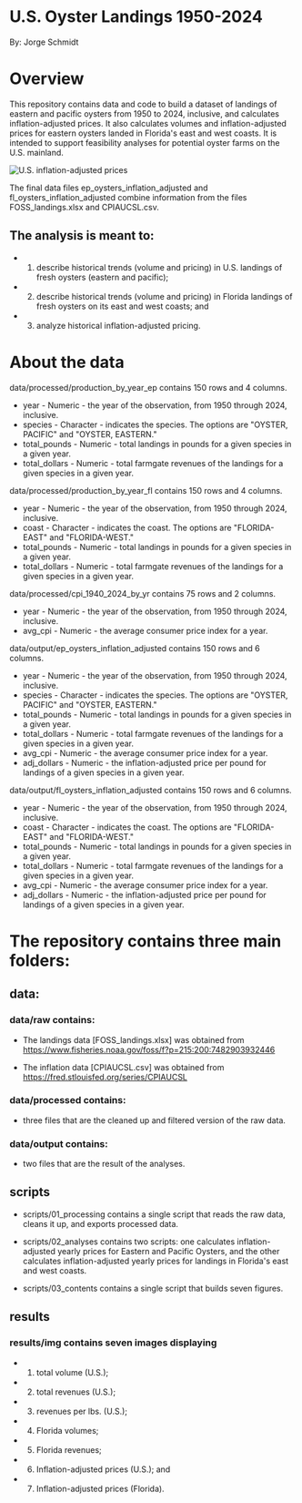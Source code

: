 # U.S. Oyster Landings 1950-2024

By: Jorge Schmidt

# Overview

This repository contains data and code to build a dataset of landings of 
eastern and pacific oysters from 1950 to 2024, inclusive, and calculates 
inflation-adjusted prices. It also calculates volumes and inflation-adjusted 
prices for eastern oysters landed in Florida's east and west coasts. It is 
intended to support feasibility analyses for potential oyster farms on the U.S. 
mainland.

![U.S. inflation-adjusted prices]("/oysters/results/img/adj_revenues_per_lb_us.png")


The final data files ep_oysters_inflation_adjusted and fl_oysters_inflation_adjusted
combine information from the files FOSS_landings.xlsx and CPIAUCSL.csv.

## The analysis is meant to:
 - 1. describe historical trends (volume and pricing) in U.S. landings of fresh oysters (eastern and pacific);
 - 2. describe historical trends (volume and pricing) in Florida landings of fresh oysters on its east and west coasts; and
 - 3. analyze historical inflation-adjusted pricing.


# About the data
data/processed/production_by_year_ep contains 150 rows and 4 columns.

 - year -          Numeric - the year of the observation, from 1950 through 2024, 
                inclusive.
 - species -       Character - indicates the species. The options are 
                "OYSTER, PACIFIC" and "OYSTER, EASTERN."
 - total_pounds -  Numeric - total landings in pounds for a given species in a 
                given year.
 - total_dollars - Numeric - total farmgate revenues of the landings for a given 
                species in a given year.
                

data/processed/production_by_year_fl contains 150 rows and 4 columns.

 - year -          Numeric - the year of the observation, from 1950 through 2024, 
                inclusive.
 - coast -         Character - indicates the coast. The options are 
                "FLORIDA-EAST" and "FLORIDA-WEST."
 - total_pounds -  Numeric - total landings in pounds for a given species in a 
                given year.
 - total_dollars - Numeric - total farmgate revenues of the landings for a given 
                species in a given year.
                

data/processed/cpi_1940_2024_by_yr contains 75 rows and 2 columns.

 - year -          Numeric - the year of the observation, from 1950 through 2024, 
                inclusive.
 - avg_cpi -       Numeric - the average consumer price index for a year.


data/output/ep_oysters_inflation_adjusted contains 150 rows and 6 columns.

 - year -          Numeric - the year of the observation, from 1950 through 2024, 
                inclusive.
 - species -       Character - indicates the species. The options are 
                "OYSTER, PACIFIC" and "OYSTER, EASTERN."
 - total_pounds -  Numeric - total landings in pounds for a given species in a 
                given year.
 - total_dollars - Numeric - total farmgate revenues of the landings for a given 
                species in a given year.
 - avg_cpi -       Numeric - the average consumer price index for a year.
 - adj_dollars -   Numeric - the inflation-adjusted price per pound for landings of
                a given species in a given year.

data/output/fl_oysters_inflation_adjusted contains 150 rows and 6 columns.

 - year -          Numeric - the year of the observation, from 1950 through 2024, 
                inclusive.
 - coast -         Character - indicates the coast. The options are 
                "FLORIDA-EAST" and "FLORIDA-WEST."
 - total_pounds -  Numeric - total landings in pounds for a given species in a 
                given year.
 - total_dollars - Numeric - total farmgate revenues of the landings for a given 
                species in a given year.
 - avg_cpi -       Numeric - the average consumer price index for a year.
 - adj_dollars -   Numeric - the inflation-adjusted price per pound for landings of
                a given species in a given year.

# The repository contains three main folders:

## data:
### data/raw contains:
 - The landings data [FOSS_landings.xlsx] was obtained from
 https://www.fisheries.noaa.gov/foss/f?p=215:200:7482903932446

 - The inflation data [CPIAUCSL.csv] was obtained from
https://fred.stlouisfed.org/series/CPIAUCSL

### data/processed contains:
 - three files that are the cleaned up and filtered version of the raw data.

### data/output contains:
 - two files that are the result of the analyses.


## scripts
 - scripts/01_processing contains a single script that reads the raw data, cleans it up, and exports processed data.

 - scripts/02_analyses contains two scripts: one calculates inflation-adjusted yearly prices for Eastern and Pacific Oysters, and the other calculates inflation-adjusted yearly prices for landings in Florida's east and west coasts.

 - scripts/03_contents contains a single script that builds seven figures.


## results
### results/img contains seven images displaying 
 - 1. total volume (U.S.); 
 - 2. total revenues (U.S.);
 - 3. revenues per lbs. (U.S.); 
 - 4. Florida volumes; 
 - 5. Florida revenues; 
 - 6. Inflation-adjusted prices (U.S.); and
 - 7. Inflation-adjusted prices (Florida).







